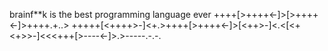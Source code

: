 brainf**k is the best programming language ever
++++[>++++<-]>[>++++<-]>++++.+..> +++++[<++++>-]<+.>++++[>++++<-]>[<++>-]<.<[<+<+>>-]<<<+++[>----<-]>.>-----.-.-.
